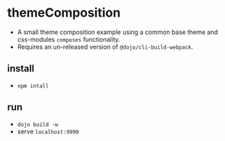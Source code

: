 # themeComposition

- A small theme composition example using a common base theme and css-modules `composes` functionality.
- Requires an un-released version of `@dojo/cli-build-webpack`.

## install

- `npm intall`

## run

- `dojo build -w`
- serve `localhost:9999`
